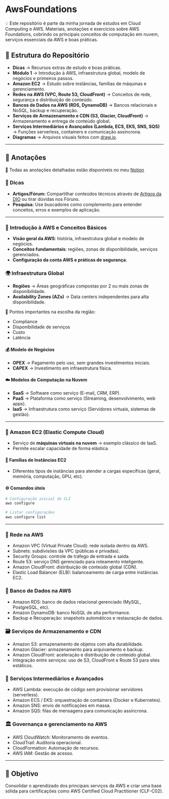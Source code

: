 # AwsFoundations
💡 Este repositório é parte da minha jornada de estudos em Cloud Computing e AWS.
Materiais, anotações e exercícios sobre AWS Foundations, cobrindo os principais conceitos de computação em nuvem, serviços essenciais da AWS e boas práticas.
## 📌 Estrutura do Repositório
- **Dicas** → Recursos extras de estudo e boas práticas.  
- **Módulo 1** → Introdução à AWS, infraestrutura global, modelo de negócios e primeiros passos.  
- **Amazon EC2** → Estudo sobre instâncias, famílias de máquinas e gerenciamento.
- **Redes na AWS (VPC, Route 53, CloudFront)** → Conceitos de rede, segurança e distribuição de conteúdo.
- **Bancos de Dados na AWS (RDS, DynamoDB)** → Bancos relacionais e NoSQL, backup e recuperação.
- **Serviços de Armazenamento e CDN (S3, Glacier, CloudFront)** → Armazenamento e entrega de conteúdo global.
- **Serviços Intermediários e Avançados (Lambda, ECS, EKS, SNS, SQS)** → Funções serverless, containers e comunicação assíncrona.
- **Diagramas** → Arquivos visuais feitos com [draw.io](https://www.drawio.com/).  

---

## 📝 Anotações

📒 Todas as anotações detalhadas estão disponíveis no meu [Notion](https://www.notion.so/Santander-Code-Girls-2621fec5a7ae80e9a3fed1bb77c02fdf?pvs=21)

### 🔹 Dicas
- **Artigos/Fórum:** Compartilhar conteúdos técnicos através de [Artigos da DIO](https://web.dio.me/articles) ou tirar dúvidas nos Fóruns.  
- **Pesquisa:** Use buscadores como complemento para entender conceitos, erros e exemplos de aplicação.  

---

### 🔹 Introdução à AWS e Conceitos Básicos
- **Visão geral da AWS**: história, infraestrutura global e modelo de negócios.  
- **Conceitos fundamentais**: regiões, zonas de disponibilidade, serviços gerenciados.  
- **Configuração da conta AWS e práticas de segurança.**  

### 🌍 Infraestrutura Global
- **Regiões** → Áreas geográficas compostas por 2 ou mais zonas de disponibilidade.  
- **Availability Zones (AZs)** → Data centers independentes para alta disponibilidade.  

📌 Pontos importantes na escolha da região:
- Compliance  
- Disponibilidade de serviços  
- Custo  
- Latência  

#### 💰 Modelo de Negócios
- **OPEX** → Pagamento pelo uso, sem grandes investimentos iniciais.  
- **CAPEX** → Investimento em infraestrutura física.  

#### ☁️ Modelos de Computação na Nuvem
- **SaaS** → Software como serviço (E-mail, CRM, ERP).  
- **PaaS** → Plataforma como serviço (Streaming, desenvolvimento, web apps).  
- **IaaS** → Infraestrutura como serviço (Servidores virtuais, sistemas de gestão).  

---

### 🔹 Amazon EC2 (Elastic Compute Cloud)
- Serviço de **máquinas virtuais na nuvem** → exemplo clássico de IaaS.  
- Permite escalar capacidade de forma elástica.  

#### 📂 Famílias de Instâncias EC2
- Diferentes tipos de instâncias para atender a cargas específicas (geral, memória, computação, GPU, etc).  

#### ⚙️ Comandos úteis
```bash
# Configuração inicial do CLI
aws configure

# Listar configurações
aws configure list
```
---

### 🛜 Rede na AWS

- Amazon VPC (Virtual Private Cloud): rede isolada dentro da AWS.
- Subnets: subdivisões da VPC (públicas e privadas).
- Security Groups: controle de tráfego de entrada e saída.
- Route 53: serviço DNS gerenciado para roteamento inteligente.
- Amazon CloudFront: distribuição de conteúdo global (CDN).
- Elastic Load Balancer (ELB): balanceamento de carga entre instâncias EC2.

### 🎲 Banco de Dados na AWS

- Amazon RDS: banco de dados relacional gerenciado (MySQL, PostgreSQL, etc).
- Amazon DynamoDB: banco NoSQL de alta performance.
- Backup e Recuperação: snapshots automáticos e restauração de dados.

### 🗃️ Serviços de Armazenamento e CDN
- Amazon S3: armazenamento de objetos com alta durabilidade.
- Amazon Glacier: armazenamento para arquivamento e backup.
- Amazon CloudFront: aceleração e distribuição de conteúdo global.
- Integração entre serviços: uso de S3, CloudFront e Route 53 para sites estáticos.

### 📨 Serviços Intermediários e Avançados

- AWS Lambda: execução de código sem provisionar servidores (serverless).
- Amazon ECS / EKS: orquestração de containers (Docker e Kubernetes).
- Amazon SNS: envio de notificações em massa.
- Amazon SQS: filas de mensagens para comunicação assíncrona.

### 🏛️ Governança e gerenciamento na AWS

- AWS CloudWatch: Monitoramento de eventos.
- CloudTrail: Auditoria operacional.
- CloudFormation: Automação de recursos.
- AWS IAM: Gestão de acesso.


---

## 🧠 Objetivo
Consolidar o aprendizado dos principais serviços da AWS e criar uma base sólida para certificações como AWS Certified Cloud Practitioner (CLF-C02).
